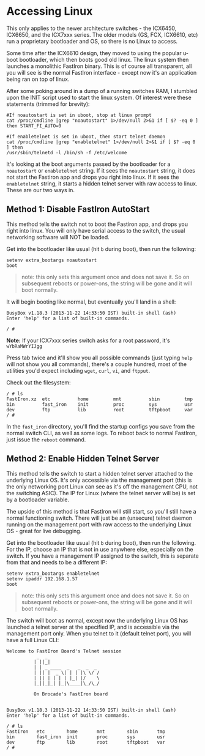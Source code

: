 # Accessing Linux
This only applies to the newer architecture switches - the ICX6450, ICX6650, and the ICX7xxx series. The older models (GS, FCX, ICX6610, etc) run a proprietary bootloader and OS, so there is no Linux to access.  

Some time after the ICX6610 design, they moved to using the popular u-boot bootloader, which then boots good old linux. The linux system then launches a monolithic FastIron binary. This is of course all transparent, all you will see is the normal FastIron interface - except now it's an application being ran on top of linux.  

After some poking around in a dump of a running switches RAM, I stumbled upon the INIT script used to start the linux system. Of interest were these statements (trimmed for brevity):

```
#If noautostart is set in uboot, stop at linux prompt    
cat /proc/cmdline |grep "noautostart" 1>/dev/null 2>&1 if [ $? -eq 0 ] then START_FI_AUTO=0

#If enabletelnet is set in uboot, then start telnet daemon
cat /proc/cmdline |grep "enabletelnet" 1>/dev/null 2>&1 if [ $? -eq 0 ] then
/usr/sbin/telnetd -l /bin/sh -f /etc/welcome
```

It's looking at the boot arguments passed by the bootloader for a `noautostart` or `enabletelnet` string. If it sees the `noautostart` string, it does not start the Fastiron app and drops you right into linux. If it sees the `enabletelnet` string, it starts a hidden telnet server with raw access to linux. These are our two ways in.

## Method 1: Disable FastIron AutoStart

This method tells the switch not to boot the Fastiron app, and drops you right into linux. You will only have serial access to the switch, the usual networking software will NOT be loaded.  

Get into the bootloader like usual (hit `b` during boot), then run the following:
```
setenv extra_bootargs noautostart
boot
```
>note: this only sets this argument once and does not save it. So on subsequent reboots or power-ons, the string will be gone and it will boot normally.  


 It will begin booting like normal, but eventually you'll land in a shell:
```
BusyBox v1.18.3 (2013-11-22 14:33:50 IST) built-in shell (ash)
Enter 'help' for a list of built-in commands.

/ #
```
**Note:** If your ICX7xxx series switch asks for a root password, it's `wYbRaMWrYIJgg`

 Press tab twice and it'll show you all possible commands (just typing `help` will not show you all commands), there's a couple hundred, most of the utilities you'd expect including `wget`, `curl`, `vi`, and `ftpput`.    
 
Check out the filesystem:

```
/ # ls
FastIron.xz  etc          home         mnt          sbin         tmp
bin          fast_iron    init         proc         sys          usr
dev          ftp          lib          root         tftpboot     var
/ #
```
In the `fast_iron` directory, you'll find the startup configs you save from the normal switch CLI, as well as some logs. To reboot back to normal FastIron, just issue the `reboot` command.

## Method 2: Enable Hidden Telnet Server

This method tells the switch to start a hidden telnet server attached to the underlying Linux OS. It's only accessible via the management port (this is the only networking port Linux can see as it's off the management CPU, not the switching ASIC). The IP for Linux (where the telnet server will be) is set by a bootloader variable.  

The upside of this method is that FastIron will still start, so you'll still have a normal functioning switch. There will just be an (unsecure) telnet daemon running on the management port with raw access to the underlying Linux OS - great for live debugging.   

Get into the bootloader like usual (hit `b` during boot), then run the following. For the IP, choose an IP that is not in use anywhere else, especially on the switch. If you have a management IP assigned to the switch, this is separate from that and needs to be a different IP:
```
setenv extra_bootargs enabletelnet
setenv ipaddr 192.168.1.57
boot
```
>note: this only sets this argument once and does not save it. So on subsequent reboots or power-ons, the string will be gone and it will boot normally.  

The switch will boot as normal, except now the underlying Linux OS has launched a telnet server at the specified IP, and is accessible via the management port only. When you telnet to it (default telnet port), you will have a full Linux CLI:

```
Welcome to FastIron Board's Telnet session
           _  _
          | ||_|
          | | _ ____  _   _  _  _ 
          | || |  _ \| | | |\ \/ /
          | || | | | | |_| |/    \
          |_||_|_| |_|\____|\_/\_/

          On Brocade's FastIron board


BusyBox v1.18.3 (2013-11-22 14:33:50 IST) built-in shell (ash)
Enter 'help' for a list of built-in commands.

/ # ls
FastIron   etc        home       mnt        sbin       tmp
bin        fast_iron  init       proc       sys        usr
dev        ftp        lib        root       tftpboot   var
/ #
```

